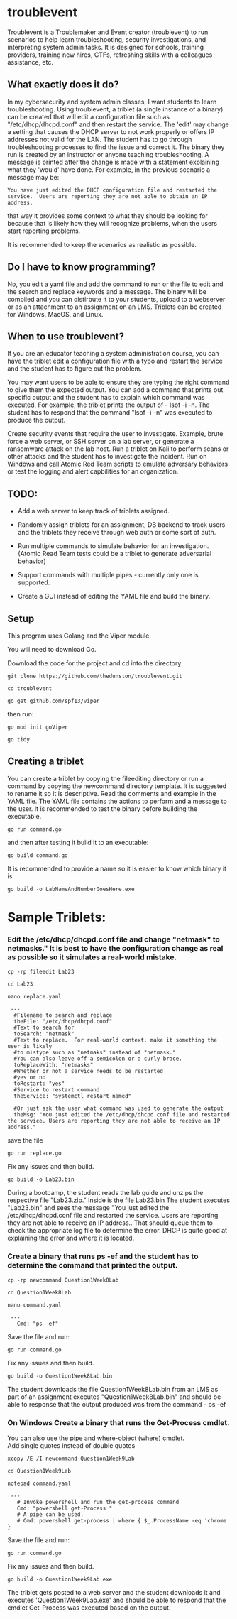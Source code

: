 # troublevent

Troublevent is a Troublemaker and Event creator (troublevent) to run scenarios to help learn troubleshooting, security investigations, and interpreting system admin tasks. It is designed for schools, training providers, training new hires, CTFs, refreshing skills with a colleagues assistance, etc.

## What exactly does it do?

In my cybersecurity and system admin classes, I want students to learn troubleshooting.  Using troublevent, a triblet (a single instance of a binary) can be created that will edit a configuration file such as "/etc/dhcp/dhcpd.conf" and then restart the service.  The 'edit' may change a setting that causes the DHCP server to not work properly or offers IP addresses not valid for the LAN.  The student has to go through troubleshooting processes to find the issue and correct it.  The binary they run is created by an instructor or anyone teaching troubleshooting.  A message is printed after the change is made with a statement explaining what they 'would' have done.  For example, in the previous scenario a message may be:

    You have just edited the DHCP configuration file and restarted the service.  Users are reporting they are not able to obtain an IP address.
    
that way it provides some context to what they should be looking for because that is likely how they will recognize problems, when the users start reporting problems.

It is recommended to keep the scenarios as realistic as possible.

## Do I have to know programming?

No, you edit a yaml file and add the command to run or the file to edit and the search and replace keywords and a message.  The binary will be compiled and you can distirbute it to your students, upload to a webserver or as an attachment to an assignment on an LMS.  Triblets can be created for Windows, MacOS, and Linux.

## When to use troublevent?

If you are an educator teaching a system administration course, you can have the triblet edit a configuration file with a typo and restart the service and the student has to figure out the problem.

You may want users to be able to ensure they are typing the right command to give them the expected output.  You can add a command that prints out specific output and the student has to explain which command was executed.  For example, the triblet prints the output of - lsof -i -n.  The student has to respond that the command "lsof -i -n" was executed to produce the output.

Create security events that require the user to investigate.  Example, brute force a web server, or SSH server on a lab server, or generate a ransomware attack on the lab host.  Run a triblet on Kali to perform scans or other attacks and the student has to investigate the incident.  Run on Windows and call Atomic Red Team scripts to emulate adversary behaviors or test the logging and alert capbilities for an organization.

## TODO:

- Add a web server to keep track of triblets assigned.

- Randomly assign triblets for an assignment, DB backend to track users and the triblets they receive through web auth or some sort of auth.

- Run multiple commands to simulate behavior for an investigation. (Atomic Read Team tests could be a triblet to generate adversarial behavior)

- Support commands with multiple pipes - currently only one is supported.

- Create a GUI instead of editing the YAML file and build the binary.

## Setup

This program uses Golang and the Viper module.

You will need to download Go.

Download the code for the project and cd into the directory

`git clone https://github.com/thedunston/troublevent.git`

`cd troublevent`

`go get github.com/spf13/viper`


then run:

`go mod init goViper`

`go tidy`
 

## Creating a triblet

You can create a triblet by copying the fileediting directory or run a command by copying the newcommand directory template.  It is suggested to rename it so it is descriptive.  Read the comments and example in the YAML file. The YAML file contains the actions to perform and a message to the user.  It is recommended to test the binary before building the executable.

`go run command.go`

and then after testing it build it to an executable:

`go build command.go`

It is recommended to provide a name so it is easier to know which binary it is.

`go build -o LabNameAndNumberGoesHere.exe`

# Sample Triblets:

### Edit the /etc/dhcp/dhcpd.conf file and change "netmask" to netmasks."  It is best to have the configuration change as real as possible so it simulates a real-world mistake.

`cp -rp fileedit Lab23`

`cd Lab23`

`nano replace.yaml`


     ---
      #Filename to search and replace
      theFile: "/etc/dhcp/dhcpd.conf"
      #Text to search for
      toSearch: "netmask"
      #Text to replace.  For real-world context, make it something the user is likely
      #to mistype such as "netmaks" instead of "netmask."
      #You can also leave off a semicolon or a curly brace.
      toReplaceWith: "netmasks"
      #Whether or not a service needs to be restarted
      #yes or no
      toRestart: "yes"
      #Service to restart command
      theService: "systemctl restart named"

      #Or just ask the user what command was used to generate the output
      theMsg: "You just edited the /etc/dhcp/dhcpd.conf file and restarted the service. Users are reporting they are not able to receive an IP address." 
 
save the file

`go run replace.go`

Fix any issues and then build.

`go build -o Lab23.bin`

During a bootcamp, the student reads the lab guide and unzips the respective file "Lab23.zip."  Inside is the file Lab23.bin The student executes "Lab23.bin" and sees the message "You just edited the /etc/dhcp/dhcpd.conf file and restarted the service. Users are reporting they are not able to receive an IP address..  That should queue them to check the appropriate log file to determine the error. DHCP is quite good at explaining the error and where it is located.

### Create a binary that runs ps -ef and the student has to determine the command that printed the output.

`cp -rp newcommand Question1Week8Lab`

`cd Question1Week8Lab`

`nano command.yaml`

     ---
       Cmd: "ps -ef"

Save the file and run:

`go run command.go`

Fix any issues and then build.

`go build -o Question1Week8Lab.bin`

The student downloads the file Question1Week8Lab.bin from an LMS as part of an assignment executes "Question1Week8Lab.bin" and should be able to response that the output produced was from the command -  ps -ef

### On Windows Create a binary that runs the Get-Process cmdlet.
You can also use the pipe and where-object (where) cmdlet.  
Add single quotes instead of double quotes

`xcopy /E /I newcommand Question1Week9Lab`

`cd Question1Week9Lab`

`notepad command.yaml`

     ---
       # Invoke powershell and run the get-process command
       Cmd: "powershell get-Process "
       # A pipe can be used.
       # Cmd: powershell get-process | where { $_.ProcessName -eq 'chrome' }

Save the file and run:

`go run command.go`

Fix any issues and then build.

`go build -o Question1Week9Lab.exe`

The triblet gets posted to a web server and the student downloads it and executes 'Question1Week9Lab.exe' and should be able to respond that the cmdlet Get-Process was executed based on the output.
